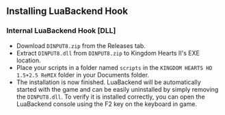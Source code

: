 ## Installing LuaBackend Hook

### Internal LuaBackend Hook [DLL]
- Download ``DINPUT8.zip`` from the Releases tab.
- Extract ``DINPUT8.dll`` from ``DINPUT8.zip`` to Kingdom Hearts II's EXE location.
- Place your scripts in a folder named `scripts` in the `KINGDOM HEARTS HD 1.5+2.5 ReMIX` folder in your Documents folder.
- The installation is now finished. LuaBackend will be automatically started with the game and can be easily uninstalled
by simply removing the ``DINPUT8.dll``. To verify it is installed correctly, you can open the LuaBackend console using
the F2 key on the keyboard in game.
